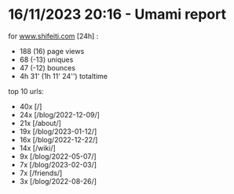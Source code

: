 # 16/11/2023 20:16 - Umami report
for www.shifeiti.com [24h] :

 - 188 (16) page views
 - 68 (-13) uniques
 - 47 (-12) bounces
 - 4h 31'  (1h 11' 24'') totaltime


top 10 urls:
 - 40x [/]
 - 24x [/blog/2022-12-09/]
 - 21x [/about/]
 - 19x [/blog/2023-01-12/]
 - 16x [/blog/2022-12-22/]
 - 14x [/wiki/]
 - 9x [/blog/2022-05-07/]
 - 7x [/blog/2023-02-03/]
 - 7x [/friends/]
 - 3x [/blog/2022-08-26/]


